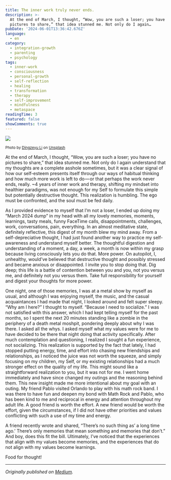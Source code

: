 ```yaml
---
title: The inner work truly never ends.
description: >-
  At the end of March, I thought, “Wow, you are such a loser; you have no
  pictures to share,” that idea stunned me. Not only do I again…
pubDate: '2024-06-01T13:36:42.676Z'
language:
  - en
category:
  - integration-growth
  - parenting
  - psychology
tags:
  - inner-work
  - consciousness
  - personal-growth
  - self-reflection
  - healing
  - transformation
  - therapy
  - self-improvement
  - mindfulness
  - metaspace
readingTime: 3
featured: false
showComments: true
---
```


![](https://cdn-images-1.medium.com/max/800/0*oA98rX80LnOrfXPm)

<small>Photo by [Dingzeyu Li](https://unsplash.com/@dingzeyuli?utm_source=medium&utm_medium=referral) on [Unsplash](https://unsplash.com?utm_source=medium&utm_medium=referral)</small>

At the end of March, I thought, “Wow, you are such a loser; you have no pictures to share,” that idea stunned me. Not only do I again understand that my thoughts are a complete asshole sometimes, but it was a clear signal of how our self-esteem presents itself through our ways of habitual thinking and how much more work is left to do — or that perhaps the work never ends, really. ~4 years of inner work and therapy, shifting my mindset into healthier paradigms, was not enough for my Self to formulate this simple but potentially destructive thought. This realization is humbling. The ego must be confronted, and the soul must be fed daily.

As I provided evidence to myself that I’m not a loser, I ended up doing my “March 2024 dump” in my head with all my lovely memories, moments, learnings, tasty meals, funny FaceTime calls, disappointments, challenges, work, conversations, pain, everything. In an almost meditative state, definitely reflective, this digest of my month blew my mind away. From a self-depreciative thought, I had just found another way to practice my self-awareness and understand myself better. The thoughtful digestion and understanding of a moment, a day, a week, a month is now within my grasp because living consciously lets you do that. More power. On autopilot, I, unhealthy, would’ve believed that destructive thought and possibly stressed and became anxious or disappointed. I invite you to stop doing that. Dig deep; this life is a battle of contention between you and you, not you versus me, and definitely not you versus them. Take full responsibility for yourself and digest your thoughts for more power.

One night, one of those memories, I was at a metal show by myself as usual, and although I was enjoying myself, the music, and the casual acquaintances I had made that night, I looked around and felt super sleepy. “Why am I here?” I thought to myself. “Because I need to socialize.” I was not satisfied with this answer, which I had kept telling myself for the past months, so I spent the next 20 minutes standing like a zombie in the periphery of a death metal moshpit, pondering deeply about why I was there. I asked all the whys. I asked myself what my values were for me to have decided to be there that night doing that activity specifically. After much contemplation and questioning, I realized I sought a fun experience, not socializing. This realization is supported by the fact that lately, I had stopped putting energy, time, and effort into chasing new friendships and relationships, as I noticed the juice was not worth the squeeze, and simply focusing on my children, my Self, or my existing relationships had a much stronger effect on the quality of my life. This might sound like a straightforward realization to you, but it was not for me. I went home immediately and have since changed my outings and the reasoning behind them. This new insight made me more intentional about my goal with an outing. My friend Pablo visited Orlando to play with his math rock band. I was there to have fun and deepen my bond with Math Rock and Pablo, who has been kind to me and reciprocal in energy and attention throughout my adult life. A good friend is worth the effort. A new friend would be worth the effort, given the circumstances, if I did not have other priorities and values conflicting with such a use of my time and energy.

A friend recently wrote and shared, “There’s no such thing as’ a long time ago.’ There’s only memories that mean something and memories that don’t.” And boy, does this fit the bill. Ultimately, I’ve noticed that the experiences that align with my values become memories, and the experiences that do not align with my values become learnings.

Food for thought!

---

_Originally published on [Medium](https://medium.com/@wizards777/the-inner-work-truly-never-ends-6e88a81d6b33)._
